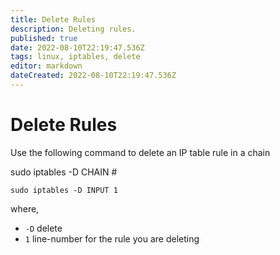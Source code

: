 ```yaml
---
title: Delete Rules
description: Deleting rules.
published: true
date: 2022-08-10T22:19:47.536Z
tags: linux, iptables, delete
editor: markdown
dateCreated: 2022-08-10T22:19:47.536Z
---
```


# Delete Rules

Use the following command to delete an IP table rule in a chain

sudo iptables -D CHAIN #

```
sudo iptables -D INPUT 1
```

where,
- `-D` delete
- `1` line-number for the rule you are deleting
